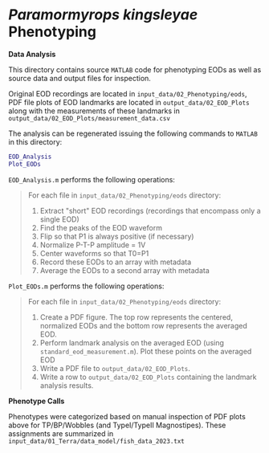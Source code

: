 *Paramormyrops kingsleyae* Phenotyping
==================

**Data Analysis**

This directory contains source `MATLAB` code for phenotyping EODs as well as source data and output files for inspection.

Original EOD recordings are located in `input_data/02_Phenotyping/eods`, PDF file plots of EOD landmarks are located in `output_data/02_EOD_Plots` along with the measurements of these landmarks in `output_data/02_EOD_Plots/measurement_data.csv`

The analysis can be regenerated issuing the following commands to `MATLAB` in this directory:

```matlab
EOD_Analysis
Plot_EODs
```

`EOD_Analysis.m` performs the following operations:

> For each file in `input_data/02_Phenotyping/eods` directory:
>  1. Extract "short" EOD recordings (recordings that encompass only a single EOD)
>  2. Find the peaks of the EOD waveform
>  3. Flip so that P1 is always positive (if necessary)
>  4. Normalize P-T-P amplitude = 1V
>  5. Center waveforms so that T0=P1
>  6. Record these EODs to an array with metadata
>  7. Average the EODs to a second array with metadata

`Plot_EODs.m` performs the following operations:

>For each file in `input_data/02_Phenotyping/eods` directory:
>  1. Create a PDF figure.  The top row represents the centered, normalized EODs and the bottom row represents the averaged EOD.
>  2. Perform landmark analysis on the averaged EOD (using `standard_eod_measurement.m`).  Plot these points on the averaged EOD
>  3. Write a PDF file to `output_data/02_EOD_Plots`.
>  3. Write a row to `output_data/02_EOD_Plots` containing the landmark analysis results.

**Phenotype Calls**

Phenotypes were categorized based on manual inspection of PDF plots above for TP/BP/Wobbles (and TypeI/TypeII Magnostipes).  These assignments are summarized in `input_data/01_Terra/data_model/fish_data_2023.txt`
